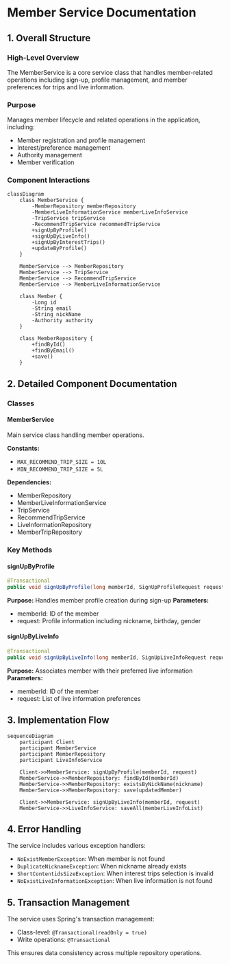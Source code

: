 # Member Service Documentation

## 1. Overall Structure

### High-Level Overview
The MemberService is a core service class that handles member-related operations including sign-up, profile management, and member preferences for trips and live information.

### Purpose
Manages member lifecycle and related operations in the application, including:
- Member registration and profile management
- Interest/preference management
- Authority management
- Member verification

### Component Interactions
```mermaid
classDiagram
    class MemberService {
        -MemberRepository memberRepository
        -MemberLiveInformationService memberLiveInfoService
        -TripService tripService
        -RecommendTripService recommendTripService
        +signUpByProfile()
        +signUpByLiveInfo()
        +signUpByInterestTrips()
        +updateByProfile()
    }
    
    MemberService --> MemberRepository
    MemberService --> TripService
    MemberService --> RecommendTripService
    MemberService --> MemberLiveInformationService
    
    class Member {
        -Long id
        -String email
        -String nickName
        -Authority authority
    }
    
    class MemberRepository {
        +findById()
        +findByEmail()
        +save()
    }
```

## 2. Detailed Component Documentation

### Classes

#### MemberService
Main service class handling member operations.

**Constants:**
- `MAX_RECOMMEND_TRIP_SIZE = 10L`
- `MIN_RECOMMEND_TRIP_SIZE = 5L`

**Dependencies:**
- MemberRepository
- MemberLiveInformationService
- TripService
- RecommendTripService
- LiveInformationRepository
- MemberTripRepository

### Key Methods

#### signUpByProfile
```java
@Transactional
public void signUpByProfile(long memberId, SignUpProfileRequest request)
```
**Purpose:** Handles member profile creation during sign-up
**Parameters:**
- memberId: ID of the member
- request: Profile information including nickname, birthday, gender

#### signUpByLiveInfo
```java
@Transactional
public void signUpByLiveInfo(long memberId, SignUpLiveInfoRequest request)
```
**Purpose:** Associates member with their preferred live information
**Parameters:**
- memberId: ID of the member
- request: List of live information preferences

## 3. Implementation Flow

```mermaid
sequenceDiagram
    participant Client
    participant MemberService
    participant MemberRepository
    participant LiveInfoService
    
    Client->>MemberService: signUpByProfile(memberId, request)
    MemberService->>MemberRepository: findById(memberId)
    MemberService->>MemberRepository: existsByNickName(nickname)
    MemberService->>MemberRepository: save(updatedMember)
    
    Client->>MemberService: signUpByLiveInfo(memberId, request)
    MemberService->>LiveInfoService: saveAll(memberLiveInfoList)
```

## 4. Error Handling

The service includes various exception handlers:
- `NoExistMemberException`: When member is not found
- `DuplicateNicknameException`: When nickname already exists
- `ShortContentidsSizeException`: When interest trips selection is invalid
- `NoExistLiveInformationException`: When live information is not found

## 5. Transaction Management

The service uses Spring's transaction management:
- Class-level: `@Transactional(readOnly = true)`
- Write operations: `@Transactional`

This ensures data consistency across multiple repository operations.
